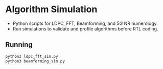 # Algorithm Simulation

- Python scripts for LDPC, FFT, Beamforming, and 5G NR numerology.
- Run simulations to validate and profile algorithms before RTL coding.

## Running

```bash
python3 ldpc_fft_sim.py
python3 beamforming_sim.py
```
